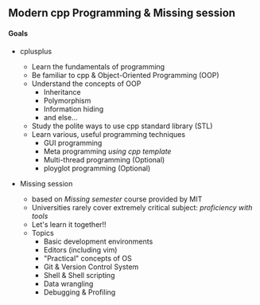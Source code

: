 ## Modern cpp Programming & Missing session

#### Goals

- cplusplus
  - Learn the fundamentals of programming
  - Be familiar to cpp & Object-Oriented Programming (OOP)
  - Understand the concepts of OOP
    - Inheritance
    - Polymorphism
    - Information hiding
    - and else...
  - Study the polite ways to use cpp standard library (STL)
  - Learn various, useful programming techniques
    - GUI programming
    - Meta programming *using cpp template*
    - Multi-thread programming (Optional)
    - ployglot programming (Optional)

- Missing session
  - based on *Missing semester* course provided by MIT
  - Universities rarely cover extremely critical subject: *proficiency with tools*
  - Let's learn it together!!
  - Topics
    - Basic development environments
    - Editors (including vim)
    - "Practical" concepts of OS
    - Git & Version Control System
    - Shell & Shell scripting
    - Data wrangling
    - Debugging & Profiling


